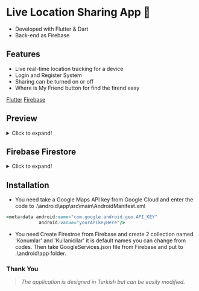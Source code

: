 # Live Location Sharing App 📍

- Developed with Flutter & Dart
- Back-end as Firebase

## Features
- Live real-time location tracking for a device
- Login and Register System
- Sharing can be turned on or off
- Where is My Friend button for find the firend easy


[Flutter](https://flutter.dev/docs/cookbook)
[Firebase](https://firebase.google.com)


## Preview
<details> 
  <summary>Click to expand!</summary>
  
  ## App Screens
  
  - Login & Register

  <img src="https://github.com/cihatfurkaneken/CarFollowFlutter/blob/master/Screenshoots/login.jpg?raw=true" alt="drawing" width="200"/> <img src="https://github.com/cihatfurkaneken/CarFollowFlutter/blob/master/Screenshoots/kay%C4%B1t.jpg?raw=true" alt="drawing" width="200"/>

- Entering Uid and Share

<img src="https://github.com/cihatfurkaneken/CarFollowFlutter/blob/master/Screenshoots/enteruid.jpg?raw=true" alt="drawing" width="200"/> <img src="https://github.com/cihatfurkaneken/CarFollowFlutter/blob/master/Screenshoots/sharing.jpg?raw=true" alt="drawing" width="200"/>
  
 - Map and Seeing friend
  
  <img src="https://github.com/cihatfurkaneken/CarFollowFlutter/blob/master/Screenshoots/map.jpg?raw=true" alt="drawing" alt="drawing" width="200"/> 
  


  
</details>

## Firebase Firestore
<details>
  <summary>Click to expand!</summary>

- Locations
<img src="https://github.com/cihatfurkaneken/CarFollowFlutter/blob/master/Screenshoots/firebaseloc.png?raw=true" alt="drawing" width="200"/>

- Users
<img src="https://github.com/cihatfurkaneken/CarFollowFlutter/blob/master/Screenshoots/firebaseusers.png?raw=true" alt="drawing" width="200"/>



  </details>

## Installation
- You need take a Google Maps API key from Google Cloud and enter the code to .\android\app\src\main\AndroidManifest.xml

```ruby
<meta-data android:name="com.google.android.geo.API_KEY" 
            android:value="yourAPIkeyHere"/>
```
- You need Create Firestroe from Firebase and create 2 collection named 'Konumlar' and 'Kullanicilar' it is default names you can change from codes. Then take GoogleServices.json file from Firebase and put to .\android\app folder.
                                          

### Thank You

  > _The application is designed in Turkish but can be easily modified._
